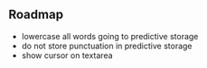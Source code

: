 ## Roadmap

- lowercase all words going to predictive storage
- do not store punctuation in predictive storage
- show cursor on textarea
